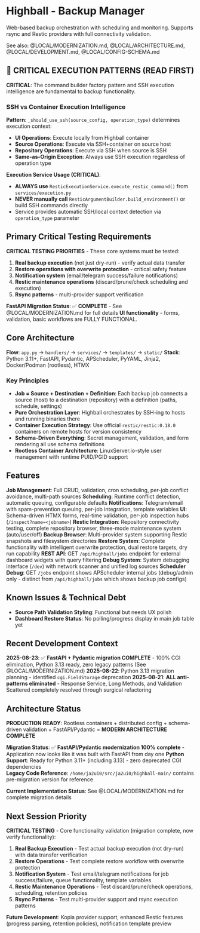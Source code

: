 # Highball - Backup Manager

Web-based backup orchestration with scheduling and monitoring. Supports rsync and Restic providers with full connectivity validation.

See also: @LOCAL/MODERNIZATION.md, @LOCAL/ARCHITECTURE.md, @LOCAL/DEVELOPMENT.md, @LOCAL/CONFIG-SCHEMA.md

## 🚨 CRITICAL EXECUTION PATTERNS (READ FIRST)

**CRITICAL**: The command builder factory pattern and SSH execution intelligence are fundamental to backup functionality.

### SSH vs Container Execution Intelligence

**Pattern**: `_should_use_ssh(source_config, operation_type)` determines execution context:
- **UI Operations**: Execute locally from Highball container  
- **Source Operations**: Execute via SSH+container on source host
- **Repository Operations**: Execute via SSH when source is SSH
- **Same-as-Origin Exception**: Always use SSH execution regardless of operation type

**Execution Service Usage (CRITICAL)**:
- **ALWAYS use** `ResticExecutionService.execute_restic_command()` from `services/execution.py`
- **NEVER manually call** `ResticArgumentBuilder.build_environment()` or build SSH commands directly
- Service provides automatic SSH/local context detection via `operation_type` parameter

## Primary Critical Testing Requirements

**CRITICAL TESTING PRIORITIES** - These core systems must be tested:

1. **Real backup execution** (not just dry-run) - verify actual data transfer
2. **Restore operations with overwrite protection** - critical safety feature
3. **Notification system** (email/telegram success/failure notifications)
4. **Restic maintenance operations** (discard/prune/check scheduling and execution)
5. **Rsync patterns** - multi-provider support verification

**FastAPI Migration Status**: ✅ **COMPLETE** - See @LOCAL/MODERNIZATION.md for full details
**UI functionality** - forms, validation, basic workflows are FULLY FUNCTIONAL.

## Core Architecture

**Flow**: `app.py` → `handlers/` → `services/` → `templates/` → `static/`
**Stack**: Python 3.11+, FastAPI, Pydantic, APScheduler, PyYAML, Jinja2, Docker/Podman (rootless), HTMX

### Key Principles
- **Job = Source + Destination + Definition**: Each backup job connects a source (host) to a destination (repository) with a definition (paths, schedule, settings)
- **Pure Orchestration Layer**: Highball orchestrates by SSH-ing to hosts and running binaries there
- **Container Execution Strategy**: Use official `restic/restic:0.18.0` containers on remote hosts for version consistency
- **Schema-Driven Everything**: Secret management, validation, and form rendering all use schema definitions
- **Rootless Container Architecture**: LinuxServer.io-style user management with runtime PUID/PGID support

## Features

**Job Management**: Full CRUD, validation, cron scheduling, per-job conflict avoidance, multi-path sources
**Scheduling**: Runtime conflict detection, automatic queuing, configurable defaults
**Notifications**: Telegram/email with spam-prevention queuing, per-job integration, template variables
**UI**: Schema-driven HTMX forms, real-time validation, per-job inspection hubs (`/inspect?name=<jobname>`)
**Restic Integration**: Repository connectivity testing, complete repository browser, three-mode maintenance system (auto/user/off)
**Backup Browser**: Multi-provider system supporting Restic snapshots and filesystem directories
**Restore System**: Complete functionality with intelligent overwrite protection, dual restore targets, dry run capability
**REST API**: GET `/api/highball/jobs` endpoint for external dashboard widgets with query filtering
**Debug System**: System debugging interface (`/dev`) with network scanner and unified log sources
**Scheduler Debug**: GET `/jobs` endpoint shows APScheduler internal jobs (debug/admin only - distinct from `/api/highball/jobs` which shows backup job configs)

## Known Issues & Technical Debt

- **Source Path Validation Styling**: Functional but needs UX polish
- **Dashboard Restore Status**: No polling/progress display in main job table yet

## Recent Development Context

**2025-08-23**: ✅ **FastAPI + Pydantic migration COMPLETE** - 100% CGI elimination, Python 3.13 ready, zero legacy patterns (See @LOCAL/MODERNIZATION.md)
**2025-08-22**: Python 3.13 migration planning - identified `cgi.FieldStorage` deprecation 
**2025-08-21**: **ALL anti-patterns eliminated** - Response Service, Long Methods, and Validation Scattered completely resolved through surgical refactoring

## Architecture Status

**PRODUCTION READY**: Rootless containers + distributed config + schema-driven validation + FastAPI/Pydantic = **MODERN ARCHITECTURE COMPLETE**

**Migration Status**: ✅ **FastAPI/Pydantic modernization 100% complete** - Application now looks like it was built with FastAPI from day one
**Python Support**: Ready for Python 3.11+ (including 3.13) - zero deprecated CGI dependencies  
**Legacy Code Reference**: `/home/ja2ui0/src/ja2ui0/highball-main/` contains pre-migration version for reference

**Current Implementation Status**: See @LOCAL/MODERNIZATION.md for complete migration details

## Next Session Priority

**CRITICAL TESTING** - Core functionality validation (migration complete, now verify functionality):

1. **Real Backup Execution** - Test actual backup execution (not dry-run) with data transfer verification
2. **Restore Operations** - Test complete restore workflow with overwrite protection 
3. **Notification System** - Test email/telegram notifications for job success/failure, queue functionality, template variables
4. **Restic Maintenance Operations** - Test discard/prune/check operations, scheduling, retention policies  
5. **Rsync Patterns** - Test multi-provider support and rsync execution patterns

**Future Development**: Kopia provider support, enhanced Restic features (progress parsing, retention policies), notification template preview
